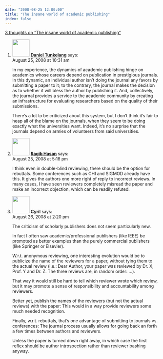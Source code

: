 ```yaml
---
date: "2008-08-25 12:00:00"
title: "The insane world of academic publishing"
index: false
---
```


[3 thoughts on &ldquo;The insane world of academic publishing&rdquo;](/lemire/blog/2008/08-25-the-insane-world-of-academic-publishing)

<ol class="comment-list">
<li id="comment-50120" class="comment even thread-even depth-1">
<div class="comment-author vcard">
<img alt src="https://secure.gravatar.com/avatar/e9a1ce0b75918ac8c05ae1e83ebeab69?s=56&#038;d=mm&#038;r=g" srcset="https://secure.gravatar.com/avatar/e9a1ce0b75918ac8c05ae1e83ebeab69?s=112&#038;d=mm&#038;r=g 2x" class="avatar avatar-56 photo" height="56" width="56" decoding="async" /> <b class="fn"><a href="https://thenoisychannel.blogspot.com/" class="url" rel="ugc external nofollow">Daniel Tunkelang</a></b> <span class="says">says:</span> </div>
<div class="comment-metadata"><time datetime="2008-08-25T10:31:09+00:00">August 25, 2008 at 10:31 am</time></a> </div>
<div class="comment-content">
<p>In my experience, the dynamics of academic publishing hinge on academics whose careers depend on publication in prestigious journals. In this dynamic, an individual author isn&rsquo;t doing the journal any favors by submitting a paper to it; to the contrary, the journal makes the decision as to whether it will bless the author by publishing it. And, collectively, the journal provides a service to the academic community by creating an infrastructure for evaluating researchers based on the quality of their submissions.</p>
<p>There&rsquo;s a lot to be criticized about this system, but I don&rsquo;t think it&rsquo;s fair to heap all of the blame on the journals, when they seem to be doing exactly what the universities want. Indeed, it&rsquo;s no surprise that the journals depend on armies of volunteers from said universities.</p>
</div>
</li>
<li id="comment-50123" class="comment odd alt thread-odd thread-alt depth-1">
<div class="comment-author vcard">
<img alt src="https://secure.gravatar.com/avatar/8d98221c72ad0dc0e7b24480161e13cc?s=56&#038;d=mm&#038;r=g" srcset="https://secure.gravatar.com/avatar/8d98221c72ad0dc0e7b24480161e13cc?s=112&#038;d=mm&#038;r=g 2x" class="avatar avatar-56 photo" height="56" width="56" decoding="async" /> <b class="fn"><a href="http://www.ragibhasan.com" class="url" rel="ugc external nofollow">Ragib Hasan</a></b> <span class="says">says:</span> </div>
<div class="comment-metadata"><time datetime="2008-08-25T17:18:20+00:00">August 25, 2008 at 5:18 pm</time></a> </div>
<div class="comment-content">
<p>I think even in double-blind reviewing, there should be the option for rebuttals. Some conferences such as CHI and SIGMOD already have this. It gives the authors one more right of reply to incorrect reviews. In many cases, I have seen reviewers completely misread the paper and make an incorrect objection, which can be readily refuted.</p>
</div>
</li>
<li id="comment-50127" class="comment even thread-even depth-1">
<div class="comment-author vcard">
<img alt src="https://secure.gravatar.com/avatar/c0cdb354932c84ba5ab75e8f767f99a7?s=56&#038;d=mm&#038;r=g" srcset="https://secure.gravatar.com/avatar/c0cdb354932c84ba5ab75e8f767f99a7?s=112&#038;d=mm&#038;r=g 2x" class="avatar avatar-56 photo" height="56" width="56" loading="lazy" decoding="async" /> <b class="fn">Cyril</b> <span class="says">says:</span> </div>
<div class="comment-metadata"><time datetime="2008-08-26T14:20:23+00:00">August 26, 2008 at 2:20 pm</time></a> </div>
<div class="comment-content">
<p>The criticism of scholarly publishers does not seem particularly new.</p>
<p>In fact I often saw academic/professional publishers (like IEEE) be promoted as better examples than the purely commercial publishers (like Springer or Elsevier).</p>
<p>W.r.t. anonymous reviewing, one interesting evolution would be to publicize the name of the reviewers for a paper, without tying them to the actual review (i.e.: Dear Author, your paper was reviewed by Dr. X, Prof. Y and Dr. Z. The three reviews are, in random order: &#8230;).</p>
<p>That way it would still be hard to tell which reviewer wrote which review, but it may promote a sense of responsibility and accountability among reviewers.</p>
<p>Better yet, publish the names of the reviewers (but not the actual reviews) with the paper: This would in a way provide reviewers some much needed recognition.</p>
<p>Finally, w.r.t. rebuttals, that&rsquo;s one advantage of submitting to journals vs. conferences: The journal process usually allows for going back an forth a few times between authors and reviewers.</p>
<p>Unless the paper is turned down right away, in which case the first reflex should be author introspection rather than reviewer bashing anyway.</p>
</div>
</li>
</ol>
